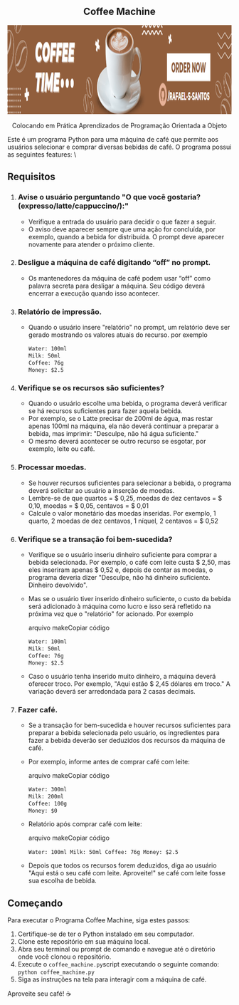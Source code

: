 <h2  align="center">Coffee Machine</h2>

<p  align="center"><img  src="\resources\banner.png"  height="200"/></p>


<p  align="center">Colocando em Prática Aprendizados de Programação Orientada a Objeto</p>

Este é um programa Python para uma máquina de café que permite aos usuários selecionar e comprar diversas bebidas de café. O programa possui as seguintes features:
\ 
## Requisitos

1.  ### Avise o usuário perguntando "O que você gostaria? (expresso/latte/cappuccino/):"
    -   Verifique a entrada do usuário para decidir o que fazer a seguir.
    -   O aviso deve aparecer sempre que uma ação for concluída, por exemplo, quando a bebida for distribuída. O prompt deve aparecer novamente para atender o próximo cliente.

2.  ### Desligue a máquina de café digitando “off” no prompt.
    -   Os mantenedores da máquina de café podem usar “off” como palavra secreta para desligar a máquina. Seu código deverá encerrar a execução quando isso acontecer.

3.  ### Relatório de impressão.
    -   Quando o usuário insere "relatório" no prompt, um relatório deve ser gerado mostrando os valores atuais do recurso. por exemplo
        ```
        Water: 100ml
        Milk: 50ml
        Coffee: 76g
        Money: $2.5
        ``` 
        
4.  ### Verifique se os recursos são suficientes?
    
    -   Quando o usuário escolhe uma bebida, o programa deverá verificar se há recursos suficientes para fazer aquela bebida.
    -   Por exemplo, se o Latte precisar de 200ml de água, mas restar apenas 100ml na máquina, ela não deverá continuar a preparar a bebida, mas imprimir: "Desculpe, não há água suficiente."
    -   O mesmo deverá acontecer se outro recurso se esgotar, por exemplo, leite ou café.
 
5.  ### Processar moedas.
    
    -   Se houver recursos suficientes para selecionar a bebida, o programa deverá solicitar ao usuário a inserção de moedas.
    -   Lembre-se de que quartos = $ 0,25, moedas de dez centavos = $ 0,10, moedas = $ 0,05, centavos = $ 0,01
    -   Calcule o valor monetário das moedas inseridas. Por exemplo, 1 quarto, 2 moedas de dez centavos, 1 níquel, 2 centavos = $ 0,52
6.  ### Verifique se a transação foi bem-sucedida?
    
    -   Verifique se o usuário inseriu dinheiro suficiente para comprar a bebida selecionada. Por exemplo, o café com leite custa $ 2,50, mas eles inseriram apenas $ 0,52 e, depois de contar as moedas, o programa deveria dizer "Desculpe, não há dinheiro suficiente. Dinheiro devolvido".
    -   Mas se o usuário tiver inserido dinheiro suficiente, o custo da bebida será adicionado à máquina como lucro e isso será refletido na próxima vez que o "relatório" for acionado. Por exemplo
        
        arquivo makeCopiar código
        
        ```
        Water: 100ml
        Milk: 50ml
        Coffee: 76g
        Money: $2.5
        ``` 
        
    -   Caso o usuário tenha inserido muito dinheiro, a máquina deverá oferecer troco. Por exemplo, "Aqui estão $ 2,45 dólares em troco." A variação deverá ser arredondada para 2 casas decimais.
7.  ### Fazer café.
    
    -   Se a transação for bem-sucedida e houver recursos suficientes para preparar a bebida selecionada pelo usuário, os ingredientes para fazer a bebida deverão ser deduzidos dos recursos da máquina de café.
    -   Por exemplo, informe antes de comprar café com leite:
        
        arquivo makeCopiar código
        
        ```
        Water: 300ml
        Milk: 200ml
        Coffee: 100g
        Money: $0
        ``` 
        
    -   Relatório após comprar café com leite:
        
        arquivo makeCopiar código
        
        `Water: 100ml
        Milk: 50ml
        Coffee: 76g
        Money: $2.5` 
        
    -   Depois que todos os recursos forem deduzidos, diga ao usuário "Aqui está o seu café com leite. Aproveite!" se café com leite fosse sua escolha de bebida.

## Começando
Para executar o Programa Coffee Machine, siga estes passos:

1.  Certifique-se de ter o Python instalado em seu computador.
2.  Clone este repositório em sua máquina local.
3.  Abra seu terminal ou prompt de comando e navegue até o diretório onde você clonou o repositório.
4.  Execute o `coffee_machine.py`script executando o seguinte comando:
    `python coffee_machine.py` 
5.  Siga as instruções na tela para interagir com a máquina de café.
    
Aproveite seu café! ☕